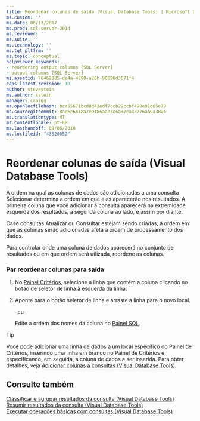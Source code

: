 ```yaml
---
title: Reordenar colunas de saída (Visual Database Tools) | Microsoft Docs
ms.custom: ''
ms.date: 06/13/2017
ms.prod: sql-server-2014
ms.reviewer: ''
ms.suite: ''
ms.technology: ''
ms.tgt_pltfrm: ''
ms.topic: conceptual
helpviewer_keywords:
- reordering output columns [SQL Server]
- output columns [SQL Server]
ms.assetid: 76462885-de4a-4290-a26b-90696d3671f4
caps.latest.revision: 10
author: stevestein
ms.author: sstein
manager: craigg
ms.openlocfilehash: bca55671bcd8d42edf7ccb29ccbf490e91d05e79
ms.sourcegitcommit: 8ae6e6618a7e9186aab3c6a37ea43776aa9a382b
ms.translationtype: MT
ms.contentlocale: pt-BR
ms.lasthandoff: 09/06/2018
ms.locfileid: "43820052"
---
```

# <a name="reorder-output-columns-visual-database-tools"></a>Reordenar colunas de saída (Visual Database Tools)
  A ordem na qual as colunas de dados são adicionadas a uma consulta Selecionar determina a ordem em que elas aparecerão nos resultados. A primeira coluna que você adicionar à consulta aparecerá na extremidade esquerda dos resultados, a segunda coluna ao lado, e assim por diante.  
  
 Caso consultas Atualizar ou Consultar estejam sendo criadas, a ordem em que as colunas serão adicionadas afeta a ordem de processamento dos dados.  
  
 Para controlar onde uma coluna de dados aparecerá no conjunto de resultados ou em que ordem será utlizada, reordene as colunas.  
  
### <a name="to-reorder-columns-for-output"></a>Par reordenar colunas para saída  
  
1.  No [Painel Critérios](visual-database-tools.md), selecione a linha que contém a coluna clicando no botão de seletor de linha à esquerda da linha.  
  
2.  Aponte para o botão seletor de linha e arraste a linha para o novo local.  
  
     -ou-  
  
     Edite a ordem dos nomes da coluna no [Painel SQL](sql-pane-visual-database-tools.md).  
  
> [!TIP]  
>  Você pode adicionar uma linha de dados a um local específico do Painel de Critérios, inserindo uma linha em branco no Painel de Critérios e especificando, em seguida, a coluna de dados a ser inserida. Para obter detalhes, veja [Adicionar colunas a consultas &#40;Visual Database Tools&#41;](add-columns-to-queries-visual-database-tools.md).  
  
## <a name="see-also"></a>Consulte também  
 [Classificar e agrupar resultados da consulta &#40;Visual Database Tools&#41;](sort-and-group-query-results-visual-database-tools.md)   
 [Resumir resultados da consulta &#40;Visual Database Tools&#41;](summarize-query-results-visual-database-tools.md)   
 [Executar operações básicas com consultas &#40;Visual Database Tools&#41;](perform-basic-operations-with-queries-visual-database-tools.md)  
  
  
